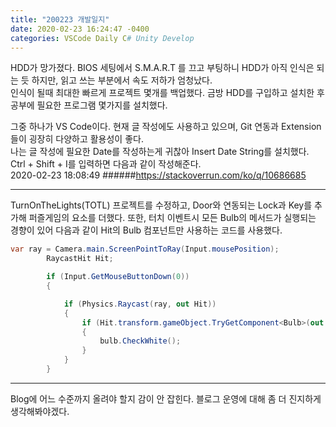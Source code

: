 ```yaml
---
title: "200223 개발일지"
date: 2020-02-23 16:24:47 -0400
categories: VSCode Daily C# Unity Develop
---
```


HDD가 망가졌다. BIOS 세팅에서 S.M.A.R.T 를 끄고 부팅하니 HDD가 아직 인식은 되는 듯 하지만, 읽고 쓰는 부분에서 속도 저하가 엄청났다.  
인식이 될때 최대한 빠르게 프로젝트 몇개를 백업했다. 금방 HDD를 구입하고 설치한 후 공부에 필요한 프로그램 몇가지를 설치했다.

그중 하나가 VS Code이다. 현재 글 작성에도 사용하고 있으며, Git 연동과 Extension들이 굉장히 다양하고 활용성이 좋다.  
나는 글 작성에 필요한 Date를 작성하는게 귀찮아 Insert Date String를 설치했다. Ctrl + Shift + I를 입력하면 다음과 같이 작성해준다.  
2020-02-23 18:08:49
######https://stackoverrun.com/ko/q/10686685

---

TurnOnTheLights(TOTL) 프로젝트를 수정하고, Door와 연동되는 Lock과 Key를 추가해 퍼즐게임의 요소를 더했다. 또한, 터치 이벤트시 모든 Bulb의 메서드가 실행되는 경향이 있어 다음과 같이 Hit의 Bulb 컴포넌트만 사용하는 코드를 사용했다.  

```C#
var ray = Camera.main.ScreenPointToRay(Input.mousePosition);
        RaycastHit Hit;

        if (Input.GetMouseButtonDown(0))
        {

            if (Physics.Raycast(ray, out Hit))
            {
                if (Hit.transform.gameObject.TryGetComponent<Bulb>(out Bulb bulb))
                {
                    bulb.CheckWhite();
                }
            }
        }
```

- - -  

Blog에 어느 수준까지 올려야 할지 감이 안 잡힌다. 블로그 운영에 대해 좀 더 진지하게 생각해봐야겠다.